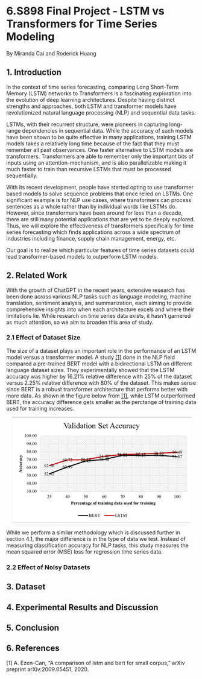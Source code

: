 # 6.S898 Final Project - LSTM vs Transformers for Time Series Modeling

By Miranda Cai and Roderick Huang

## 1. Introduction
In the context of time series forecasting, comparing Long Short-Term Memory (LSTM) networks to Transformers is a fascinating exploration into the evolution of deep learning architectures. Despite having distinct strengths and approaches, both LSTM and transformer models have revolutionized natural language processing (NLP) and sequential data tasks. 

LSTMs, with their recurrent structure, were pioneers in capturing long-range dependencies in sequential data. While the accuracy of such models have been shown to be quite effective in many applications, training LSTM models takes a relatively long time because of the fact that they must remember all past observances. One faster alternative to LSTM models are transformers. Transformers are able to remember only the important bits of inputs using an attention-mechanism, and is also parallelizable making it much faster to train than recursive LSTMs that must be processed sequentially. 

With its recent development, people have started opting to use transformer based models to solve sequence problems that once relied on LSTMs. One significant example is for NLP use cases, where transformers can process sentences as a whole rather than by individual words like LSTMs do. However, since transformers have been around for less than a decade, there are still many potential applications that are yet to be deeply explored. Thus, we will explore the effectiveness of transformers specifically for time series forecasting which finds applications across a wide spectrum of industries including finance, supply chain management, energy, etc. 

Our goal is to realize which particular features of time series datasets could lead transformer-based models to outperform LSTM models. 

## 2. Related Work

With the growth of ChatGPT in the recent years, extensive research has been done across various NLP tasks such as language modeling, machine translation, sentiment analysis, and summarization, each aiming to provide comprehensive insights into when each architecture excels and where their limitations lie. While research on time series data exists, it hasn't garnered as much attention, so we aim to broaden this area of study.

### 2.1 Effect of Dataset Size
The size of a dataset plays an important role in the performance of an LSTM model versus a transformer model. A study [[1]](#1) done in the NLP field compared a pre-trained BERT model with a bidirectional LSTM on different language dataset sizes. They experimentally showed that the LSTM accuracy was higher by 16.21% relative difference with 25% of the dataset versus 2.25% relative difference with 80% of the dataset. This makes sense since BERT is a robust transformer architecture that performs better with more data. As shown in the figure below from [[1]](#1), while LSTM outperformed BERT, the accuracy difference gets smaller as the perctange of training data used for training increases.
<p align="center">
  <img src="./assets/img/2023-12-12-time-series-lstm-transformer/dataset_size_research_fig.png" alt="Image Description">
</p>
While we perform a similar methodology which is discussed further in section 4.1, the major difference is in the type of data we test. Instead of measuring classification accuracy for NLP tasks, this study measures the mean squared error (MSE) loss for regression time series data. 

### 2.2 Effect of Noisy Datasets


## 3. Dataset

## 4. Experimental Results and Discussion

## 5. Conclusion

## 6. References
<a id="1">[1]</a> 
A. Ezen-Can, “A comparison of lstm and bert for small corpus,” arXiv preprint arXiv:2009.05451, 2020.